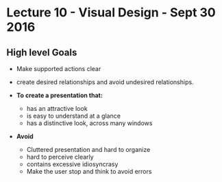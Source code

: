 # Lecture 10 - Visual Design - Sept 30 2016

## High level Goals
  * Make supported actions clear
  * create desired relationships and avoid undesired relationships.

  * **To create a presentation that:**
    * has an attractive look
    * is easy to understand at a glance
    * has a distinctive look, across many windows

  * **Avoid**
    * Cluttered presentation and hard to organize
    * hard to perceive clearly
    * contains excessive idiosyncrasy
    * Make the user stop and think to avoid errors
